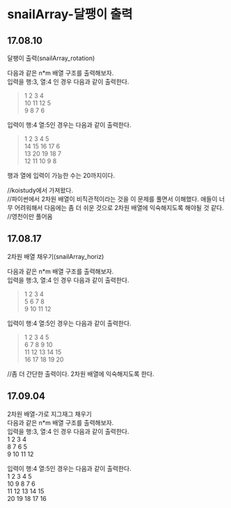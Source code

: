 # snailArray-달팽이 출력
## 17.08.10
달팽이 출력(snailArray_rotation)  

다음과 같은 n*m 배열 구조를 출력해보자.  
입력을 행:3, 열:4 인 경우 다음과 같이 출력한다.
>1 2 3 4  
>10 11 12 5  
>9 8 7 6  

입력이 행:4 열:5인 경우는 다음과 같이 출력한다.
>1 2 3 4 5  
>14 15 16 17 6  
>13 20 19 18 7  
>12 11 10 9 8  

행과 열에 입력이 가능한 수는 20까지이다.

//koistudy에서 가져왔다.  
//파이썬에서 2차원 배열이 비직관적이라는 것을 이 문제를 풀면서 이해했다. 애들이 너무 어려워해서 다음에는 좀 더 쉬운 것으로 2차원 배열에 익숙해지도록 해야될 것 같다.  
//영천이만 풀어옴

## 17.08.17
2차원 배열 채우기(snailArray_horiz)

다음과 같은 n*m 배열 구조를 출력해보자.  
입력을 행:3, 열:4 인 경우 다음과 같이 출력한다.
>1 2 3 4  
>5 6 7 8  
>9 10 11 12  

입력이 행:4 열:5인 경우는 다음과 같이 출력한다.
>1 2 3 4 5  
>6 7 8 9 10  
>11 12 13 14 15  
>16 17 18 19 20  

//좀 더 간단한 출력이다. 2차원 배열에 익숙해지도록 한다.

## 17.09.04
2차원 배열-가로 지그재그 채우기  
다음과 같은 n*m 배열 구조를 출력해보자.  
입력을 행:3, 열:4 인 경우 다음과 같이 출력한다.  
1 2 3 4  
8 7 6 5  
9 10 11 12

입력이 행:4 열:5인 경우는 다음과 같이 출력한다.  
1 2 3 4 5  
10 9 8 7 6  
11 12 13 14 15  
20 19 18 17 16
